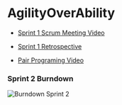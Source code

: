 # AgilityOverAbility 

 - [Sprint 1 Scrum Meeting Video](https://youtu.be/uqAQ8bnYUMY)

 - [Sprint 1 Retrospective](retrospective%20sprint%201.pdf)
 
 - [Pair Programing Video](https://youtu.be/pQcnELwq2S4)

### Sprint 2 Burndown
![Burndown Sprint 2](https://cdn.discordapp.com/attachments/952533197873348658/1071167423782334494/image.png)